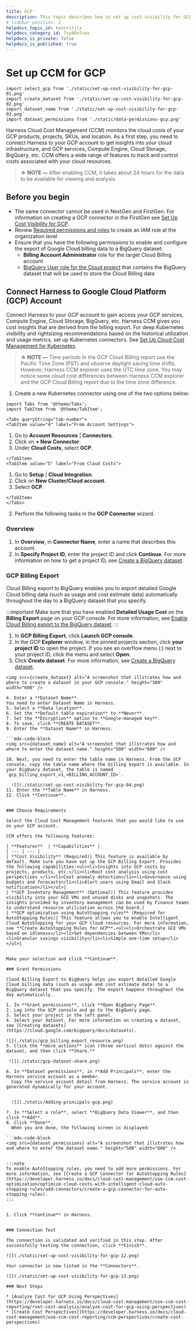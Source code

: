 ```yaml
---
title: GCP
description: This topic describes how to set up cost visibility for GCP.
# sidebar_position: 2
helpdocs_topic_id: kxnsritjls
helpdocs_category_id: 7vy86n7cws
helpdocs_is_private: false
helpdocs_is_published: true
---
```

# Set up CCM for GCP

```mdx-code-block
import select_gcp from './static/set-up-cost-visibility-for-gcp-01.png'
import create_dataset from './static/set-up-cost-visibility-for-gcp-02.png'
import dataset_name from './static/set-up-cost-visibility-for-gcp-03.png'
import dataset_permissions from './static/data-permissions-gcp.png'
```

Harness Cloud Cost Management (CCM) monitors the cloud costs of your GCP products, projects, SKUs, and location. As a first step, you need to connect Harness to your GCP account to get insights into your cloud infrastructure, and GCP services, Compute Engine, Cloud Storage, BigQuery, etc. CCM offers a wide range of features to track and control costs associated with your cloud resources.

> **☆ NOTE —** After enabling CCM, it takes about 24 hours for the data to be available for viewing and analysis.

## Before you begin

* The same connector cannot be used in NextGen and FirstGen. For information on creating a GCP connector in the FirstGen see [Set Up Cost Visibility for GCP](../../../first-gen/cloud-cost-management/setup-cost-visibility/enable-cloud-efficiency-for-google-cloud-platform-gcp.md).
* Review [Required permissions and roles](https://cloud.google.com/iam/docs/understanding-custom-roles#required_permissions_and_roles) to create an IAM role at the organization level
* Ensure that you have the following permissions to enable and configure the export of Google Cloud billing data to a BigQuery dataset:
	+ **Billing Account Administrator** role for the target Cloud Billing account
	+ [BigQuery User role for the Cloud project](https://cloud.google.com/bigquery/docs/dataset-access-controls) that contains the BigQuery dataset that will be used to store the Cloud Billing data

## Connect Harness to Google Cloud Platform (GCP) Account

Connect Harness to your GCP account to gain access your GCP services, Compute Engine, Cloud Storage, BigQuery, etc. Harness CCM gives you cost insights that are derived from the billing export. For deep Kubernetes visibility and rightsizing recommendations based on the historical utilization and usage metrics, set up Kubernetes connectors. See [Set Up Cloud Cost Management for Kubernetes](set-up-cost-visibility-for-kubernetes.md).

> **☆ NOTE —** Time periods in the GCP Cloud Billing report use the Pacific Time Zone (PST) and observe daylight saving time shifts. However, Harness CCM explorer uses the UTC time zone. You may notice some cloud cost differences between Harness CCM explorer and the GCP Cloud Billing report due to the time zone difference.

1. Create a new Kubernetes connector using one of the two options below:
```mdx-code-block
import Tabs from '@theme/Tabs';
import TabItem from '@theme/TabItem';
```

```mdx-code-block
<Tabs queryString="tab-number">
<TabItem value="4" label="From Account Settings">
```
1. Go to **Account Resources** | **Connectors**.
2. Click on **+ New Connector**.
3. Under **Cloud Costs**, select **GCP**.
```mdx-code-block
</TabItem>
<TabItem value="5" label="From Cloud Costs">
```
1. Go to **Setup** | **Cloud Integration**.  
2. Click on **New Cluster/Cloud account**.
3. Select **GCP**.
```mdx-code-block
</TabItem>
</Tabs>
```
 
2. Perform the following tasks in the **GCP Connector** wizard.
### Overview
1. In **Overview**, in **Connector Name**, enter a name that describes this account.
2. In **Specify Project ID**, enter the project ID and click **Continue**. For more information on how to get a project ID, see [Create a BigQuery dataset](https://cloud.google.com/billing/docs/how-to/export-data-bigquery-setup#create-bq-dataset).

### GCP Billing Export

Cloud Billing export to BigQuery enables you to export detailed Google Cloud billing data (such as usage and cost estimate data) automatically throughout the day to a BigQuery dataset that you specify.


:::important
Make sure that you have enabled **Detailed Usage Cost** on the **Billing Export** page on your GCP console. For more information, see [ Enable Cloud Billing export to the BigQuery dataset](https://cloud.google.com/billing/docs/how-to/export-data-bigquery-setup#enable-bq-export).
:::


1. In **GCP Billing Export**, click **Launch GCP console**.
2. In the GCP **Explorer** window, in the pinned projects section, click **your project ID** to open the project. If you see an overflow menu (:) next to your project ID, click the menu and select **Open**.
3. Click **Create dataset**. For more information, see [Create a BigQuery dataset](https://cloud.google.com/billing/docs/how-to/export-data-bigquery-setup#create-bq-dataset).
  
  
  ```mdx-code-block
<img src={create_dataset} alt="A screenshot that illstrates how and where to create a dataset in your GCP console." height="500" width="600" />

4. Enter a **Dataset Name**.  
You need to enter Dataset Name in Harness.
5. Select a **Data location**.
6. Set the **Default table expiration** to **Never**.
7. Set the **Encryption** option to **Google-managed key**.
8. To save, click **CREATE DATASET**.
9. Enter the **Dataset Name** in Harness.

  ```mdx-code-block
<img src={dataset_name} alt="A screenshot that illstrates how and where to enter the dataset name." height="500" width="600" />

10. Next, you need to enter the table name in Harness. From the GCP console, copy the table name where the billing export is available. In your BigQuery dataset, the table is named `gcp_billing_export_v1_<BILLING_ACCOUNT_ID>`.
  
    ![](./static/set-up-cost-visibility-for-gcp-04.png)
11. Enter the **Table Name** in Harness.
12. Click **Continue**. 
  

### Choose Requirements

Select the Cloud Cost Management features that you would like to use on your GCP account.

CCM offers the following features:

| **Features**  | **Capabilities** | 
| --- | --- | 
| **Cost Visibility** (Required)| This feature is available by default. Make sure you have set up the GCP Billing Export. Provides the following capabilities:<ul><li>Insights into GCP costs by projects, products, etc.</li><li>Root cost analysis using cost perspectives </li><li>Cost anomaly detection</li><li>Governance using budgets and forecasts</li><li>Alert users using Email and Slack notification</li></ul>|
| **GCP Inventory Management** (Optional)| This feature provides visibility into your GCE VMs and unused disks and snapshots. The insights provided by inventory management can be used by Finance teams to understand resource utilization across the board.|
| **GCP optimization using AutoStopping rules** (Required for AutoStopping Rules)| This feature allows you to enable Intelligent Cloud AutoStopping for your GCP cloud resources. For more information, see **Create AutoStopping Rules for GCP**.<ul><li>Orchestrate GCE VMs based on idleness</li><li>Set dependencies between VMs</li><li>Granular savings visibility</li><li>Simple one-time setup</li></ul>|


Make your selection and click **Continue**.

### Grant Permissions

Cloud Billing Export to BigQuery helps you export detailed Google Cloud billing data (such as usage and cost estimate data) to a BigQuery dataset that you specify. The export happens throughout the day automatically. 

1. In **Grant permissions**, click **Open BigQuery Page**.
2. Log into the GCP console and go to the BigQuery page.
3. Select your project in the left panel.
4. Select your dataset. For more information on creating a dataset, see [Creating datasets](https://cloud.google.com/bigquery/docs/datasets).

  ![](./static/gcp_billing_export_resource.png)
5. Click the **more actions** icon (three vertical dots) against the dataset, and then click **Share.**

   ![](./static/gcp-dataset-share.png)

6. In **Dataset permissions**, in **Add Principals**, enter the Harness service account as a member.  
    Copy the service account detail from Harness. The service account is generated dynamically for your account.

  
    ![](./static/Adding-principals-gcp.png)

7. In **Select a role**, select **BigQuery Data Viewer**, and then click **Add**.
8. Click **Done**.  
    When you are done, the following screen is displayed:
  
  ```mdx-code-block
<img src={dataset_permissions} alt="A screenshot that illstrates how and where to enter the dataset name." height="500" width="600" />


:::note
To enable AutoStopping rules, you need to add more permissions. For more information, see [Create a GCP Connector for AutoStopping Rules](https://developer.harness.io/docs/cloud-cost-management/use-ccm-cost-optimization/optimize-cloud-costs-with-intelligent-cloud-auto-stopping-rules/add-connectors/create-a-gcp-connector-for-auto-stopping-rules).
:::
  
   
1. Click **Continue** in Harness.


### Connection Test

The connection is validated and verified in this step. After successfully testing the connection, click **Finish**.

![](./static/set-up-cost-visibility-for-gcp-12.png)

Your connector is now listed in the **Connectors**.

![](./static/set-up-cost-visibility-for-gcp-13.png)

### Next Steps

* [Analyze Cost for GCP ​Using Perspectives](https://developer.harness.io/docs/cloud-cost-management/use-ccm-cost-reporting/root-cost-analysis/analyze-cost-for-gcp-using-perspectives)
* [Create Cost Perspectives](https://developer.harness.io/docs/cloud-cost-management/use-ccm-cost-reporting/ccm-perspectives/create-cost-perspectives)

